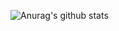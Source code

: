 ![Anurag's github stats](https://github-readme-stats.vercel.app/api?username=p0358&count_private=true&show_icons=true&theme=buefy)
<!--
### Hi there 👋

**p0358/p0358** is a ✨ _special_ ✨ repository because its `README.md` (this file) appears on your GitHub profile.

Here are some ideas to get you started:

- 🔭 I’m currently working on ...
- 🌱 I’m currently learning ...
- 👯 I’m looking to collaborate on ...
- 🤔 I’m looking for help with ...
- 💬 Ask me about ...
- 📫 How to reach me: ...
- 😄 Pronouns: ...
- ⚡ Fun fact: ...
-->
